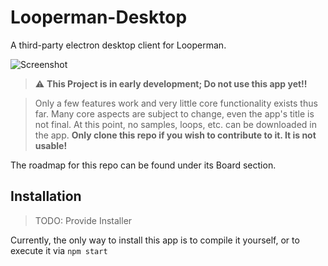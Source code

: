 # Looperman-Desktop

A third-party electron desktop client for Looperman.

![Screenshot](https://i.imgur.com/Z7Q9scj.png)

> :warning: **This Project is in early development; Do not use this app yet!!**

> Only a few features work and very little core functionality exists thus far.
> Many core aspects are subject to change, even the app's title is not final.
> At this point, no samples, loops, etc. can be downloaded in the app.
> **Only clone this repo if you wish to contribute to it. It is not usable!**

The roadmap for this repo can be found under its Board section.

## Installation

> TODO: Provide Installer

Currently, the only way to install this app is to compile it yourself, or to execute it via `npm start`